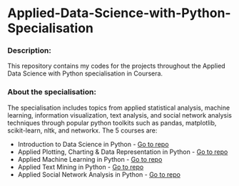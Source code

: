 # Applied-Data-Science-with-Python-Specialisation

### Description:  
This repository contains my codes for the projects throughout the Applied Data Science with Python specialisation in Coursera.
  
### About the specialisation:  
The specialisation includes topics from applied statistical analysis, machine learning, information visualization, text analysis, and social network analysis techniques through popular python toolkits such as pandas, matplotlib, scikit-learn, nltk, and networkx.
The 5 courses are:  
- Introduction to Data Science in Python - [Go to repo](https://github.com/Gianatmaja/Applied-Data-Science-with-Python-Specialisation/tree/master/Introduction%20to%20Data%20Science%20in%20Python)
- Applied Plotting, Charting & Data Representation in Python - [Go to repo](https://github.com/Gianatmaja/Applied-Data-Science-with-Python-Specialisation/tree/master/Applied%20Plotting%2C%20Charting%20%26%20Data%20Representation%20in%20Python)
- Applied Machine Learning in Python - [Go to repo](https://github.com/Gianatmaja/Applied-Data-Science-with-Python-Specialisation/tree/master/Applied%20Machine%20Learning%20in%20Python)
- Applied Text Mining in Python - [Go to repo](https://github.com/Gianatmaja/Applied-Data-Science-with-Python-Specialisation/tree/master/Applied%20Text%20Mining%20in%20Python)
- Applied Social Network Analysis in Python - [Go to repo](https://github.com/Gianatmaja/Applied-Data-Science-with-Python-Specialisation/tree/master/Applied%20Social%20Network%20Analysis%20in%20Python)
